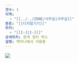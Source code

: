 ```yaml
---
갯수: 1
지역:
  - "[[../../ZONE/사무실|사무실]]"
종류: "[[디지털기기]]"
위치:
  - "[[I-J|I-J]]"
상세위치: 흰색 정리 박스
설명: 맥미니에서 사용중
---
```


![](http://192.168.50.22/devices/240907_IMG_0041.jpg)
